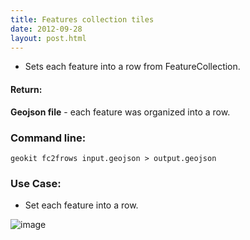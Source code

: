 ```yaml
---
title: Features collection tiles
date: 2012-09-28
layout: post.html
---
```


- Sets each feature into a row from FeatureCollection.
  
#### Return:

**Geojson file** - each feature was organized into a row.

### Command line:

```geokit fc2frows input.geojson > output.geojson```

### Use Case:

- Set each feature into a row.

![image](https://user-images.githubusercontent.com/19536044/44234237-bbda0400-a16b-11e8-9f7e-b97b0bd9488b.png)